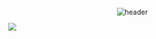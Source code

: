 <div align="center">
  
  ![header](https://capsule-render.vercel.app/api?type=waving&color=auto)
</div>

<img src="https://img.shields.io/badge/springboot-6DB33F?style=for-the-badge&logo=Spring Boot&logoColor=white">


<!--
**Goodyun92/Goodyun92** is a ✨ _special_ ✨ repository because its `README.md` (this file) appears on your GitHub profile.

Here are some ideas to get you started:

- 🔭 I’m currently working on ...
- 🌱 I’m currently learning ...
- 👯 I’m looking to collaborate on ...
- 🤔 I’m looking for help with ...
- 💬 Ask me about ...
- 📫 How to reach me: ...
- 😄 Pronouns: ...
- ⚡ Fun fact: ...
-->
